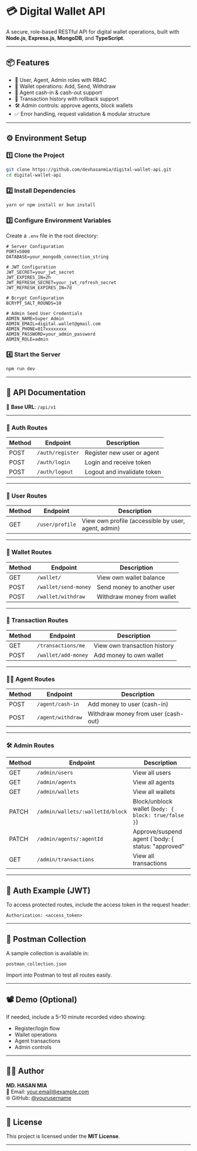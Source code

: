 # 💳 Digital Wallet API

A secure, role-based RESTful API for digital wallet operations, built with **Node.js**, **Express.js**, **MongoDB**, and **TypeScript**.

---

## 📦 Features

- 🔐 User, Agent, Admin roles with RBAC
- 💼 Wallet operations: Add, Send, Withdraw
- 💸 Agent cash-in & cash-out support
- 📜 Transaction history with rollback support
- 🛠️ Admin controls: approve agents, block wallets
- ✅ Error handling, request validation & modular structure

---

## ⚙️ Environment Setup

### 1️⃣ Clone the Project

```bash
git clone https://github.com/devhasanmia/digital-wallet-api.git
cd digital-wallet-api
```

### 2️⃣ Install Dependencies

```bash
yarn or npm install or bun install
```

### 3️⃣ Configure Environment Variables

Create a `.env` file in the root directory:

```env
# Server Configuration
PORT=5000
DATABASE=your_mongodb_connection_string

# JWT Configuration
JWT_SECRET=your_jwt_secret
JWT_EXPIRES_IN=2h
JWT_REFRESH_SECRET=your_jwt_refresh_secret
JWT_REFRESH_EXPIRES_IN=7d

# Bcrypt Configuration
BCRYPT_SALT_ROUNDS=10

# Admin Seed User Credentials
ADMIN_NAME=Super Admin
ADMIN_EMAIL=digital.wallet@gmail.com
ADMIN_PHONE=017xxxxxxxx
ADMIN_PASSWORD=your_admin_password
ADMIN_ROLE=admin
```

### 4️⃣ Start the Server

```bash
npm run dev
```

---

## 🚀 API Documentation

📌 **Base URL**: `/api/v1`

---

### 🔐 Auth Routes

| Method | Endpoint           | Description                         |
|--------|--------------------|-------------------------------------|
| POST   | `/auth/register`   | Register new user or agent          |
| POST   | `/auth/login`      | Login and receive token             |
| POST   | `/auth/logout`     | Logout and invalidate token         |

---

### 👤 User Routes

| Method | Endpoint           | Description                                            |
|--------|--------------------|--------------------------------------------------------|
| GET    | `/user/profile`    | View own profile (accessible by user, agent, admin)   |

---

### 💼 Wallet Routes

| Method | Endpoint               | Description                         |
|--------|------------------------|-------------------------------------|
| GET    | `/wallet/`             | View own wallet balance             |
| POST   | `/wallet/send-money`   | Send money to another user          |
| POST   | `/wallet/withdraw`     | Withdraw money from wallet          |

---

### 📜 Transaction Routes

| Method | Endpoint                  | Description                         |
|--------|---------------------------|-------------------------------------|
| GET    | `/transactions/me`        | View own transaction history        |
| POST   | `/wallet/add-money`       | Add money to own wallet             |

---

### 🧑‍💼 Agent Routes

| Method | Endpoint              | Description                         |
|--------|-----------------------|-------------------------------------|
| POST   | `/agent/cash-in`      | Add money to user (cash-in)         |
| POST   | `/agent/withdraw`     | Withdraw money from user (cash-out) |

---

### 🛠️ Admin Routes

| Method | Endpoint                                | Description                                                             |
|--------|-----------------------------------------|-------------------------------------------------------------------------|
| GET    | `/admin/users`                          | View all users                                                          |
| GET    | `/admin/agents`                         | View all agents                                                         |
| GET    | `/admin/wallets`                        | View all wallets                                                        |
| PATCH  | `/admin/wallets/:walletId/block`        | Block/unblock wallet (`body: { block: true/false }`)                    |
| PATCH  | `/admin/agents/:agentId`                | Approve/suspend agent (`body: { status: "approved" | "rejected" }`)    |
| GET    | `/admin/transactions`                   | View all transactions                                                   |

---

## 🔐 Auth Example (JWT)

To access protected routes, include the access token in the request header:

```http
Authorization: <access_token>
```

---

## 🧪 Postman Collection

A sample collection is available in:

```
postman_collection.json
```

Import into Postman to test all routes easily.

---

## 📽️ Demo (Optional)

If needed, include a 5–10 minute recorded video showing:

- Register/login flow
- Wallet operations
- Agent transactions
- Admin controls

---

## 🧑‍💻 Author

**MD. HASAN MIA**  
📧 Email: your.email@example.com  
🌐 GitHub: [@yourusername](https://github.com/yourusername)

---

## 📄 License

This project is licensed under the **MIT License**.

---
